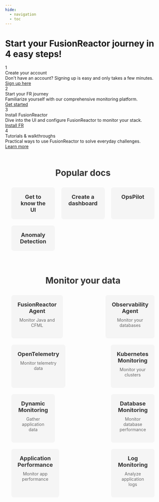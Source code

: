 ```yaml
---
hide:
  - navigation
  - toc
---
```


<div class="fr-journey-container">
    <h1 class="fr-journey-title">Start your FusionReactor journey in 4 easy steps!</h1>
    <div class="fr-steps">
        <div class="fr-step">
            <div class="fr-step-number">1</div>
            <div class="fr-step-title">Create your account</div>
            <div class="fr-step-description">Don't have an account? Signing up is easy and only takes a few minutes.</div>
            <div class="fr-step-action">
                <a href="https://app.fusionreactor.io/auth/login" class="fr-btn">Sign up here</a>
            </div>
        </div>
        <div class="fr-step">
            <div class="fr-step-number">2</div>
            <div class="fr-step-title">Start your FR journey</div>
            <div class="fr-step-description">Familiarize yourself with our comprehensive monitoring platform.</div>
            <div class="fr-step-action">
                <a href="/frdocs-oss/frdocs/Getting-started/intro-to-fr/" class="fr-btn">Get started</a>
            </div>
        </div>
        <div class="fr-step">
            <div class="fr-step-number">3</div>
            <div class="fr-step-title">Install FusionReactor</div>
            <div class="fr-step-description">Dive into the UI and configure FusionReactor to monitor your stack.</div>
            <div class="fr-step-action">
                <a href="/frdocs-oss/frdocs/Getting-started/install-fr/" class="fr-btn">Install FR</a>
            </div>
        </div>
        <div class="fr-step">
            <div class="fr-step-number">4</div>
            <div class="fr-step-title">Tutorials & walkthroughs</div>
            <div class="fr-step-description">Practical ways to use FusionReactor to solve everyday challenges.</div>
            <div class="fr-step-action">
                <a href="/frdocs-oss/frdocs/Getting-started/Tutorials/know-the-ui/" class="fr-btn">Learn more</a>
            </div>
        </div>
    </div>
</div>

<!DOCTYPE html>
<html lang="en">
<head>
    <meta charset="UTF-8">
    <meta name="viewport" content="width=device-width, initial-scale=1.0">
    <title>FusionReactor Tiles</title>
    <style>
        .fr-tiles-container {
            max-width: 1200px;
            margin: 0 auto;
            padding: 20px;
        }
        .fr-tiles-title {
            font-size: 28px;
            font-weight: bold;
            text-align: center;
            margin-bottom: 30px;
            color: #333;
        }
        .fr-tiles {
            display: flex;
            flex-wrap: wrap;
            justify-content: space-between;
            gap: 20px;
        }
        .fr-tile {
            flex-basis: calc(25% - 15px);
            background-color: #f5f5f5;
            border-radius: 8px;
            padding: 20px;
            text-align: center;
            transition: all 0.3s ease;
        }
        .fr-tile:hover {
            background-color: #e0e0e0;
            transform: translateY(-5px);
        }
        .fr-tile-link {
            text-decoration: none;
            color: #333;
            font-weight: bold;
            font-size: 18px;
        }
        .fr-tile-subheading {
            font-size: 14px;
            color: #666;
            margin-top: 10px;
        }
        @media (max-width: 768px) {
            .fr-tile {
                flex-basis: calc(50% - 10px);
            }
        }
        @media (max-width: 480px) {
            .fr-tile {
                flex-basis: 100%;
            }
        }
    </style>
</head>
<body>
    <div class="fr-tiles-container">
        <h1 class="fr-tiles-title">Popular docs</h1>
        <div class="fr-tiles">
            <div class="fr-tile">
                <a href="#" class="fr-tile-link">Get to know the UI</a>
            </div>
            <div class="fr-tile">
                <a href="#" class="fr-tile-link">Create a dashboard</a>
            </div>
            <div class="fr-tile">
                <a href="#" class="fr-tile-link">OpsPilot</a>
            </div>
            <div class="fr-tile">
                <a href="#" class="fr-tile-link">Anomaly Detection</a>
            </div>
        </div>
    </div>
</body>
</html>

<!DOCTYPE html>
<html lang="en">
<head>
    <meta charset="UTF-8">
    <meta name="viewport" content="width=device-width, initial-scale=1.0">
    <title>FusionReactor Tiles</title>
    <style>
        .fr-tiles-container {
            max-width: 1200px;
            margin: 0 auto;
            padding: 20px;
        }
        .fr-tiles-title {
            font-size: 28px;
            font-weight: bold;
            text-align: center;
            margin-bottom: 30px;
            color: #333;
        }
        .fr-tiles {
            display: flex;
            flex-wrap: wrap;
            justify-content: space-between;
            gap: 20px;
        }
        .fr-tile {
            flex-basis: calc(25% - 15px);
            background-color: #f5f5f5;
            border-radius: 8px;
            padding: 20px;
            text-align: center;
            transition: all 0.3s ease;
        }
        .fr-tile:hover {
            background-color: #e0e0e0;
            transform: translateY(-5px);
        }
        .fr-tile-link {
            text-decoration: none;
            color: #333;
            font-weight: bold;
            font-size: 18px;
        }
        .fr-tile-subheading {
            font-size: 14px;
            color: #666;
            margin-top: 10px;
        }
        @media (max-width: 768px) {
            .fr-tile {
                flex-basis: calc(50% - 10px);
            }
        }
        @media (max-width: 480px) {
            .fr-tile {
                flex-basis: 100%;
            }
        }
    </style>
</head>
<body>
    <div class="fr-tiles-container">
        <h1 class="fr-tiles-title">Monitor your data</h1>
        <div class="fr-tiles">
            <div class="fr-tile">
                <a href="/Monitor-your-data/FR-Agent/agent-overview/" class="fr-tile-link">FusionReactor Agent</a>
                <p class="fr-tile-subheading">Monitor Java and CFML</p>
            </div>
            <div class="fr-tile">
                <a href="#" class="fr-tile-link">Observability Agent</a>
                <p class="fr-tile-subheading">Monitor your databases</p>
            </div>
            <div class="fr-tile">
                <a href="#" class="fr-tile-link">OpenTelemetry</a>
                <p class="fr-tile-subheading">Monitor telemetry data</p>
            </div>
            <div class="fr-tile">
                <a href="#" class="fr-tile-link">Kubernetes Monitoring</a>
                <p class="fr-tile-subheading">Monitor your clusters</p>
            </div>
            <div class="fr-tile">
                <a href="#" class="fr-tile-link">Dynamic Monitoring</a>
                <p class="fr-tile-subheading">Gather application data</p>
            </div>
            <div class="fr-tile">
                <a href="#" class="fr-tile-link">Database Monitoring</a>
                <p class="fr-tile-subheading">Monitor database performance</p>
            </div>
            <div class="fr-tile">
                <a href="#" class="fr-tile-link">Application Performance</a>
                <p class="fr-tile-subheading">Monitor app performance</p>
            </div>
            <div class="fr-tile">
                <a href="#" class="fr-tile-link">Log Monitoring</a>
                <p class="fr-tile-subheading">Analyze application logs</p>
            </div>
        </div>
    </div>
</body>
</html>



